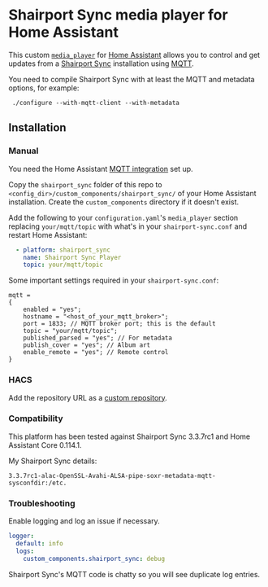 # Shairport Sync media player for Home Assistant

This custom [`media_player`](https://www.home-assistant.io/integrations/media_player/)
for [Home Assistant](https://home-assistant.io/) allows you to control and get
updates from a [Shairport Sync](https://github.com/mikebrady/shairport-sync/)
installation using [MQTT](https://mqtt.org/).

You need to compile Shairport Sync with at least the MQTT and metadata options,
for example:

```
 ./configure --with-mqtt-client --with-metadata
```

## Installation

### Manual

You need the Home Assistant
[MQTT integration](https://www.home-assistant.io/integrations/mqtt/) set up.

Copy the `shairport_sync` folder of this repo to
`<config_dir>/custom_components/shairport_sync/` of your Home Assistant
installation. Create the `custom_components` directory if it doesn't exist.

Add the following to your `configuration.yaml`'s `media_player` section
replacing `your/mqtt/topic` with what's in your `shairport-sync.conf` and restart
Home Assistant:

```yaml
  - platform: shairport_sync
    name: Shairport Sync Player
    topic: your/mqtt/topic
```

Some important settings required in your `shairport-sync.conf`:

```
mqtt =
{
    enabled = "yes";
    hostname = "<host_of_your_mqtt_broker>";
    port = 1833; // MQTT broker port; this is the default
    topic = "your/mqtt/topic";
    published_parsed = "yes"; // For metadata
    publish_cover = "yes"; // Album art
    enable_remote = "yes"; // Remote control
}
```

### HACS
Add the repository URL as a [custom repository](https://hacs.xyz/docs/faq/custom_repositories).

### Compatibility
This platform has been tested against Shairport Sync 3.3.7rc1 and Home Assistant Core
0.114.1.

My Shairport Sync details:
```
3.3.7rc1-alac-OpenSSL-Avahi-ALSA-pipe-soxr-metadata-mqtt-sysconfdir:/etc.
```

### Troubleshooting

Enable logging and log an issue if necessary.

```yaml
logger:
  default: info
  logs:
    custom_components.shairport_sync: debug
```

Shairport Sync's MQTT code is chatty so you will see duplicate log entries.
